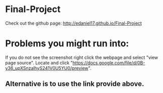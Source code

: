 # Final-Project
Check out the github page: http://edaniel17.github.io/Final-Project  
# Problems you might run into:  
If you do not see the screenshot right click the webpage and select "view page source". Locate and click "https://docs.google.com/file/d/0B-y36_upXSnzalhyS241V0U5YU0/preview".
## Alternative is to use the link provide above.
